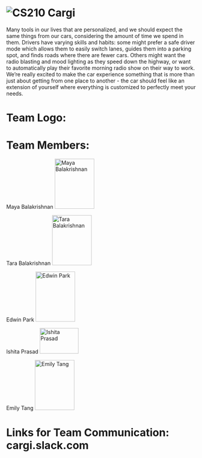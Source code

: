 # ![CS210](http://i.imgur.com/WdBU7U5.png (784b) ) Cargi

Many tools in our lives that are personalized, and we should expect the same things from our cars, considering the amount of time we spend in them. Drivers have varying skills and habits: some might prefer a safe driver mode which allows them to easily switch lanes, guides them into a parking spot, and finds roads where there are fewer cars.  Others might want the radio blasting and mood lighting as they speed down the highway, or want to automatically play their favorite morning radio show on their way to work. We’re really excited to make the car experience something that is more than just about getting from one place to another - the car should feel like an extension of yourself where everything is customized to perfectly meet your needs.


# Team Logo:

# Team Members: 
Maya Balakrishnan <img src="http://i.imgur.com/2IXwdq9.jpg" alt="Maya Balakrishnan" width="105.3" height="133"> 

Tara Balakrishnan <img src="http://i.imgur.com/VhFoQUj.jpg" alt="Tara Balakrishnan" width="105.3" height="133"> 

Edwin Park <img src="http://i.imgur.com/TyXkgi0.jpg" alt="Edwin Park" width="105.3" height="133"> 

Ishita Prasad <img src="http://i.imgur.com/hlSI4zx.jpg" alt="Ishita Prasad" width="102.4" height="68.25"> 

Emily Tang <img src="http://i.imgur.com/BE2CmbR.jpg" alt="Emily Tang" width="105.3" height="133"> 



# Links for Team Communication: cargi.slack.com


